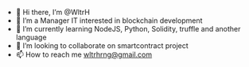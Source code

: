 - 👋 Hi there, I’m @WltrH
- 👀 I’m a Manager IT interested in blockchain development 
- 🌱 I’m currently learning NodeJS, Python, Solidity, truffle and another language
- 💞️ I’m looking to collaborate on smartcontract project
- 📫 How to reach me wltrhrng@gmail.com

<!---
WltrH/WltrH is a ✨ special ✨ repository because its `README.md` (this file) appears on your GitHub profile.
You can click the Preview link to take a look at your changes.
--->
